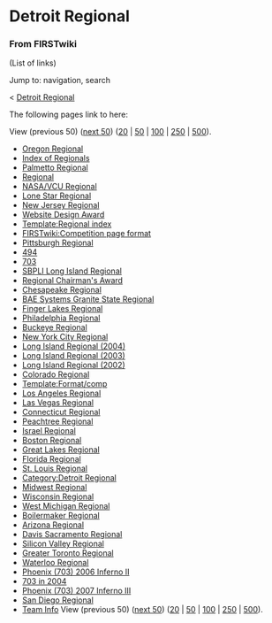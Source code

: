 # Detroit Regional

### From FIRSTwiki

(List of links)

Jump to: navigation, search

&lt; [Detroit Regional](/index.php?title=Detroit_Regional&redirect=no "Detroit
Regional" )  

The following pages link to here:

View (previous 50) ([next
50](/index.php?title=Special:Whatlinkshere/Detroit_Regional&limit=50&from=7239
"Special:Whatlinkshere/Detroit Regional" ))
([20](/index.php?title=Special:Whatlinkshere/Detroit_Regional&limit=20&from=0
"Special:Whatlinkshere/Detroit Regional" ) |
[50](/index.php?title=Special:Whatlinkshere/Detroit_Regional&limit=50&from=0
"Special:Whatlinkshere/Detroit Regional" ) |
[100](/index.php?title=Special:Whatlinkshere/Detroit_Regional&limit=100&from=0
"Special:Whatlinkshere/Detroit Regional" ) |
[250](/index.php?title=Special:Whatlinkshere/Detroit_Regional&limit=250&from=0
"Special:Whatlinkshere/Detroit Regional" ) |
[500](/index.php?title=Special:Whatlinkshere/Detroit_Regional&limit=500&from=0
"Special:Whatlinkshere/Detroit Regional" )).

  * [Oregon Regional](/index.php/Oregon_Regional "Oregon Regional" )
  * [Index of Regionals](/index.php/Index_of_Regionals "Index of Regionals" )
  * [Palmetto Regional](/index.php/Palmetto_Regional "Palmetto Regional" )
  * [Regional](/index.php/Regional "Regional" )
  * [NASA/VCU Regional](/index.php/NASA/VCU_Regional "NASA/VCU Regional" )
  * [Lone Star Regional](/index.php/Lone_Star_Regional "Lone Star Regional" )
  * [New Jersey Regional](/index.php/New_Jersey_Regional "New Jersey Regional" )
  * [Website Design Award](/index.php/Website_Design_Award "Website Design Award" )
  * [Template:Regional index](/index.php/Template:Regional_index "Template:Regional index" )
  * [FIRSTwiki:Competition page format](/index.php/FIRSTwiki:Competition_page_format "FIRSTwiki:Competition page format" )
  * [Pittsburgh Regional](/index.php/Pittsburgh_Regional "Pittsburgh Regional" )
  * [494](/index.php/494 "494" )
  * [703](/index.php/703 "703" )
  * [SBPLI Long Island Regional](/index.php/SBPLI_Long_Island_Regional "SBPLI Long Island Regional" )
  * [Regional Chairman's Award](/index.php/Regional_Chairman%27s_Award "Regional Chairman's Award" )
  * [Chesapeake Regional](/index.php/Chesapeake_Regional "Chesapeake Regional" )
  * [BAE Systems Granite State Regional](/index.php/BAE_Systems_Granite_State_Regional "BAE Systems Granite State Regional" )
  * [Finger Lakes Regional](/index.php/Finger_Lakes_Regional "Finger Lakes Regional" )
  * [Philadelphia Regional](/index.php/Philadelphia_Regional "Philadelphia Regional" )
  * [Buckeye Regional](/index.php/Buckeye_Regional "Buckeye Regional" )
  * [New York City Regional](/index.php/New_York_City_Regional "New York City Regional" )
  * [Long Island Regional (2004)](/index.php/Long_Island_Regional_%282004%29 "Long Island Regional \(2004\)" )
  * [Long Island Regional (2003)](/index.php/Long_Island_Regional_%282003%29 "Long Island Regional \(2003\)" )
  * [Long Island Regional (2002)](/index.php/Long_Island_Regional_%282002%29 "Long Island Regional \(2002\)" )
  * [Colorado Regional](/index.php/Colorado_Regional "Colorado Regional" )
  * [Template:Format/comp](/index.php/Template:Format/comp "Template:Format/comp" )
  * [Los Angeles Regional](/index.php/Los_Angeles_Regional "Los Angeles Regional" )
  * [Las Vegas Regional](/index.php/Las_Vegas_Regional "Las Vegas Regional" )
  * [Connecticut Regional](/index.php/Connecticut_Regional "Connecticut Regional" )
  * [Peachtree Regional](/index.php/Peachtree_Regional "Peachtree Regional" )
  * [Israel Regional](/index.php/Israel_Regional "Israel Regional" )
  * [Boston Regional](/index.php/Boston_Regional "Boston Regional" )
  * [Great Lakes Regional](/index.php/Great_Lakes_Regional "Great Lakes Regional" )
  * [Florida Regional](/index.php/Florida_Regional "Florida Regional" )
  * [St. Louis Regional](/index.php/St._Louis_Regional "St. Louis Regional" )
  * [Category:Detroit Regional](/index.php/Category:Detroit_Regional "Category:Detroit Regional" )
  * [Midwest Regional](/index.php/Midwest_Regional "Midwest Regional" )
  * [Wisconsin Regional](/index.php/Wisconsin_Regional "Wisconsin Regional" )
  * [West Michigan Regional](/index.php/West_Michigan_Regional "West Michigan Regional" )
  * [Boilermaker Regional](/index.php/Boilermaker_Regional "Boilermaker Regional" )
  * [Arizona Regional](/index.php/Arizona_Regional "Arizona Regional" )
  * [Davis Sacramento Regional](/index.php/Davis_Sacramento_Regional "Davis Sacramento Regional" )
  * [Silicon Valley Regional](/index.php/Silicon_Valley_Regional "Silicon Valley Regional" )
  * [Greater Toronto Regional](/index.php/Greater_Toronto_Regional "Greater Toronto Regional" )
  * [Waterloo Regional](/index.php/Waterloo_Regional "Waterloo Regional" )
  * [Phoenix (703) 2006 Inferno II](/index.php/Phoenix_%28703%29_2006_Inferno_II "Phoenix \(703\) 2006 Inferno II" )
  * [703 in 2004](/index.php/703_in_2004 "703 in 2004" )
  * [Phoenix (703) 2007 Inferno III](/index.php/Phoenix_%28703%29_2007_Inferno_III "Phoenix \(703\) 2007 Inferno III" )
  * [San Diego Regional](/index.php/San_Diego_Regional "San Diego Regional" )
  * [Team Info](/index.php/Team_Info "Team Info" )
View (previous 50) ([next
50](/index.php?title=Special:Whatlinkshere/Detroit_Regional&limit=50&from=7239
"Special:Whatlinkshere/Detroit Regional" ))
([20](/index.php?title=Special:Whatlinkshere/Detroit_Regional&limit=20&from=0
"Special:Whatlinkshere/Detroit Regional" ) |
[50](/index.php?title=Special:Whatlinkshere/Detroit_Regional&limit=50&from=0
"Special:Whatlinkshere/Detroit Regional" ) |
[100](/index.php?title=Special:Whatlinkshere/Detroit_Regional&limit=100&from=0
"Special:Whatlinkshere/Detroit Regional" ) |
[250](/index.php?title=Special:Whatlinkshere/Detroit_Regional&limit=250&from=0
"Special:Whatlinkshere/Detroit Regional" ) |
[500](/index.php?title=Special:Whatlinkshere/Detroit_Regional&limit=500&from=0
"Special:Whatlinkshere/Detroit Regional" )).

